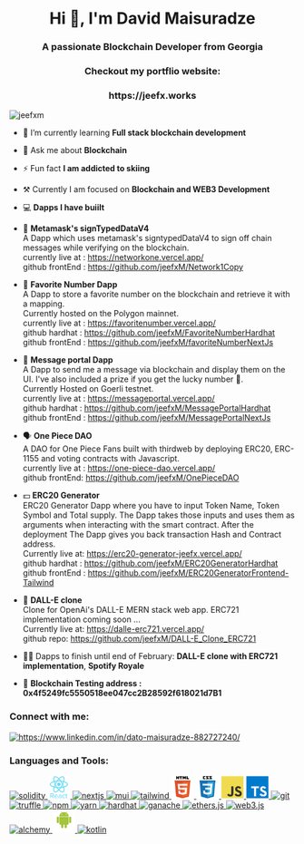 <h1 align="center">Hi 👋, I'm David Maisuradze</h1>
<h3 align="center">A passionate Blockchain Developer from Georgia</h3>
<h3 align="center">Checkout my portflio website:</h3>
<h3 align="center">https://jeefx.works</h3>

<p align="left"> <img src="https://komarev.com/ghpvc/?username=jeefxm&label=Profile%20views&color=0e75b6&style=flat" alt="jeefxm" /> </p>

- 🌱 I’m currently learning **Full stack blockchain development**

- 💬 Ask me about **Blockchain**

- ⚡ Fun fact **I am addicted to skiing**

- ⚒️ Currently I am focused on **Blockchain and WEB3 Development**

- 💻 **Dapps I have buiilt**

- 🦊 **Metamask's signTypedDataV4** <br>
A Dapp which uses metamask's signtypedDataV4 to sign off chain messages while verifying on the blockchain. <br>
currently live at : https://networkone.vercel.app/  <br>
github frontEnd : https://github.com/jeefxM/Network1Copy <br>

- 🧠 **Favorite Number Dapp** <br> 
A Dapp to store a favorite number on the blockchain and retrieve it with a mapping.<br>
Currently hosted on the Polygon mainnet. <br>
currently live at : https://favoritenumber.vercel.app/  <br>
github hardhat : https://github.com/jeefxM/FavoriteNumberHardhat <br>
github frontEnd : https://github.com/jeefxM/favoriteNumberNextJs <br>

- 💬 **Message portal Dapp** <br>
A Dapp to send me a message via blockchain and display them on the UI. I've also included a prize if you get the lucky number 💸. <br>
Currently Hosted on Goerli testnet. <br>
currently live at : https://messageportal.vercel.app/ <br>
github hardhat : https://github.com/jeefxM/MessagePortalHardhat <br>
github frontEnd : https://github.com/jeefxM/MessagePortalNextJs <br>

- 🗣 **One Piece DAO**  <br>
A DAO for One Piece Fans built with thirdweb by deploying ERC20, ERC-1155 and voting contracts with Javascript. <br>
currently live at : https://one-piece-dao.vercel.app/ <br>
github frontEnd: https://github.com/jeefxM/OnePieceDAO <br>

- 💵 **ERC20 Generator**  <br>
ERC20 Generator Dapp where you have to input Token Name, Token Symbol and Total supply. The Dapp takes those inputs and uses them as arguments when interacting with the smart contract. After the deployment The Dapp gives you back transaction Hash and Contract address. <br>
Currently live at: https://erc20-generator-jeefx.vercel.app/ <br>
github hardhat : https://github.com/jeefxM/ERC20GeneratorHardhat <br>
github frontEnd : https://github.com/jeefxM/ERC20GeneratorFrontend-Tailwind <br>

- 👾 **DALL-E clone** <br>
Clone for OpenAi's DALL-E MERN stack web app. ERC721 implementation coming soon ... <br>
Currently live at: https://dalle-erc721.vercel.app/ <br>
github repo: https://github.com/jeefxM/DALL-E_Clone_ERC721 <br>

- 👨‍💻 Dapps to finish until end of February: **DALL-E clone with ERC721 implementation**, **Spotify Royale**

- 🧪 **Blockchain Testing address : 0x4f5249fc5550518ee047cc2B28592f618021d7B1**


<h3 align="left">Connect with me:</h3>
<p align="left">
<a href="https://www.linkedin.com/in/dato-maisuradze-882727240/" target="blank"><img align="center" src="https://raw.githubusercontent.com/rahuldkjain/github-profile-readme-generator/master/src/images/icons/Social/linked-in-alt.svg" alt="https://www.linkedin.com/in/dato-maisuradze-882727240/" height="30" width="40" /></a>
</p>

<h3 align="left">Languages and Tools:</h3>
<p align="left">
      <a
        href="https://docs.soliditylang.org/en/v0.8.17/"
        target="_blank"
        rel="noreferrer"
        title="Solidity"
      >
        <img
          src="https://docs.soliditylang.org/en/v0.8.17/_static/logo.svg"
          alt="solidity"
          width="40"
          height="40"
        />
      </a>
      <a href="https://reactjs.org/" target="_blank" rel="noreferrer" title="React">
        <img
          src="https://raw.githubusercontent.com/devicons/devicon/master/icons/react/react-original-wordmark.svg"
          alt="react"
          width="40"
          height="40"
        />
      </a>
      <a href="https://nextjs.org/" target="_blank" rel="noreferrer" title="Next.Js">
        <img
          src="https://cdn.worldvectorlogo.com/logos/nextjs-2.svg"
          alt="nextjs"
          width="40"
          height="40"
        />
      </a>
      <a href="https://mui.com/" target="_blank" rel="noreferrer" title="MUI">
        <img
          src="https://mui.com/static/logo.png"
          alt="mui"
          width="40"
          height="40"
        />
      </a>
      <a href="https://tailwindcss.com/" target="_blank" rel="noreferrer" title="Tailwind">
        <img
          src="https://www.vectorlogo.zone/logos/tailwindcss/tailwindcss-icon.svg"
          alt="tailwind"
          width="40"
          height="40"
        />
      </a>
      <a href="https://www.w3.org/html/" target="_blank" rel="noreferrer" title="HTML5">
        <img
          src="https://raw.githubusercontent.com/devicons/devicon/master/icons/html5/html5-original-wordmark.svg"
          alt="html5"
          width="40"
          height="40"
        />
      </a>
      <a href="https://www.w3schools.com/css/" target="_blank" rel="noreferrer" title="CSS3">
        <img
          src="https://raw.githubusercontent.com/devicons/devicon/master/icons/css3/css3-original-wordmark.svg"
          alt="css3"
          width="40"
          height="40"
        />
      </a>
      <a
        href="https://developer.mozilla.org/en-US/docs/Web/JavaScript"
        target="_blank"
        rel="noreferrer"
        title="Javascript"
      >
        <img
          src="https://raw.githubusercontent.com/devicons/devicon/master/icons/javascript/javascript-original.svg"
          alt="javascript"
          width="40"
          height="40"
        />
      </a>
      <a
        href="https://www.typescriptlang.org/"
        target="_blank"
        rel="noreferrer"
        title="Typescript"
      >
        <img
          src="https://raw.githubusercontent.com/devicons/devicon/master/icons/typescript/typescript-original.svg"
          alt="typescript"
          width="40"
          height="40"
        />
      </a>
      <a
        href="https://git-scm.com/downloads/logos"
        target="_blank"
        rel="noreferrer"
        title="Git"
      >
        <img
          src="https://git-scm.com/images/logos/downloads/Git-Icon-1788C.png"
          alt="git"
          width="40"
          height="40"
        />
      </a>
      <a
        href="https://trufflesuite.com/docs/truffle/how-to/debug-test/test-your-contracts/"
        target="_blank"
        rel="noreferrer"
        title="Truffle"
      >
        <img
          src="https://seeklogo.com/images/T/truffle-logo-357454171D-seeklogo.com.png"
          alt="truffle"
          width="40"
          height="40"
        />
      </a>
      <a href="https://docs.npmjs.com/" target="_blank" rel="noreferrer" title="Npm">
        <img
          src="https://cdn.iconscout.com/icon/free/png-256/npm-3521612-2945056.png"
          alt="npm"
          width="40"
          height="40"
        />
      </a>
      <a href="https://yarnpkg.com/" target="_blank" rel="noreferrer" title="Yarn">
        <img
          src="https://seeklogo.com/images/Y/yarn-logo-F5E7A65FA2-seeklogo.com.png"
          alt="yarn"
          width="40"
          height="40"
        />
      </a>
      <a href="https://hardhat.org/" target="_blank" rel="noreferrer" title="Hardhat">
        <img
          src="https://www.solodev.com/file/13466e21-dd2c-11ec-b9ad-0eaef3759f5f/Hardhat-Logo-Icon.png"
          alt="hardhat"
          width="40"
          height="40"
        />
      </a>
      <a
        href="https://trufflesuite.com/ganache/"
        target="_blank"
        rel="noreferrer"
        title="Ganache"
      >
        <img
          src="https://seeklogo.com/images/G/ganache-logo-1EB72084A8-seeklogo.com.png"
          alt="ganache"
          width="40"
          height="40"
        />
      </a>
      <a href="https://docs.ethers.org/v5/" target="_blank" rel="noreferrer" title="Ethers.js">
        <img
          src="https://res.cloudinary.com/divzjiip8/image/upload/v1624392472/logos/ethers_blue.png"
          alt="ethers.js"
          width="40"
          height="40"
        />
      </a>
      <a
        href="https://web3js.readthedocs.io/en/v1.8.1/"
        target="_blank"
        rel="noreferrer"
        title="Web3.js"
      >
        <img
          src="https://seeklogo.com/images/W/web3js-logo-62DEE79B50-seeklogo.com.png"
          alt="web3.js"
          width="40"
          height="40"
        />
      </a>
      <a href="https://www.alchemy.com/" target="_blank" rel="noreferrer" title="Alchemy">
        <img
          src="https://avatars.githubusercontent.com/u/7953323?s=280&v=4"
          alt="alchemy"
          width="40"
          height="40"
        />
      </a>
      <a href="https://developer.android.com" target="_blank" rel="noreferrer" title="Android studio">
        <img
          src="https://raw.githubusercontent.com/devicons/devicon/master/icons/android/android-original-wordmark.svg"
          alt="android"
          width="40"
          height="40"
        />
      </a>
      <a href="https://kotlinlang.org" target="_blank" rel="noreferrer" title="Kotlin">
        <img
          src="https://www.vectorlogo.zone/logos/kotlinlang/kotlinlang-icon.svg"
          alt="kotlin"
          width="40"
          height="40"
        />
      </a>
    </p>
<!-- <p><img align="center" src="https://github-readme-stats.vercel.app/api/top-langs?username=jeefxm&show_icons=true&locale=en&layout=compact" alt="jeefxm" /></p> -->



<!--
**jeefxM/jeefxm** is a ✨ _special_ ✨ repository because its `README.md` (this file) appears on your GitHub profile.

Here are some ideas to get you started:

- 🔭 I’m currently working on ...
- 🌱 I’m currently learning ...
- 👯 I’m looking to collaborate on ...
- 🤔 I’m looking for help with ...
- 💬 Ask me about ...
- 📫 How to reach me: ...
- 😄 Pronouns: ...
- ⚡ Fun fact: ...
-->
